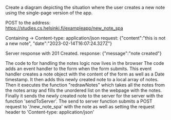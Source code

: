 Create a diagram depicting the situation where the user creates a new note using the single-page version of the app.

POST to the address:
	https://studies.cs.helsinki.fi/exampleapp/new_note_spa

Containing ->
Content-type: application/json
request: {"content":"this is not a new note",
          "date":"2023-02-14T16:07:24.327Z"}

Server response with 201 Created.
response: {"message":"note created"}

The code to for handling the notes logic now lives in the browser
The code adds an event handler to the form when the form submits.
This event handler creates a note object with the content of the form as well as a Date timestamp.
It then adds this newly created note to a local array of notes.
Then it executes the function "redrawNotes" which takes all the notes from the notes array and fills the unordered list on the webpage with the notes.
Finally it sends the newly created note to the server for the server with the function 'sendToServer'.
The send to server function submits a POST request to '/new_note_spa' with the note as well as setting the request header to 'Content-type: application/json'


